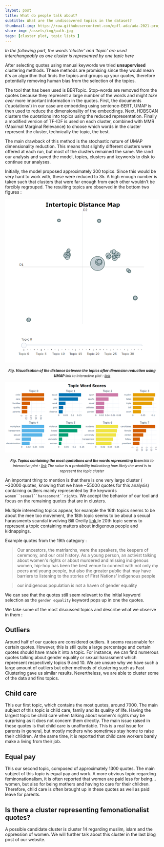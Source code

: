 ```yaml
---
layout: post
title: What do people talk about?
subtitle: What are the undiscovered topics in the dataset?
thumbnail-img: https://raw.githubusercontent.com/epfl-ada/ada-2021-project-concatsanddogs/main/img/intertopic_dist.png
share-img: /assets/img/path.jpg
tags: [cluster plot, topic lists ]
---
```

<!-- This section will cover the unsupervised clustering, with the different methods we use the optimal parameters. The final cluster presentation and the categories finaly chosen, with a few examples for each topic. -->

_In the following part, the words 'cluster' and 'topic' are used interchangeably as one cluster is represented by one topic here_

After selecting quotes using manual keywords we tried **unsupervised** clustering methods. These methods are promising since they would mean it's an algorithm that finds the topics and groups up your quotes, therefore potentially removing human bias from the selection of the topics. 

The tool that has been used is BERTopic. Stop-words are removed from the quotes because they represent a large number of the words and might _take over_ more important information in the quotes. First, the documents ('quotations') in our case are embedding using sentence-BERT, UMAP is then used to reduce the dimensionality of the embeddings. Next, HDBSCAN clusters the quotations into topics using the reduced representation. Finally a modified version of TF-IDF is used on each cluster, combined with MMR (Maximal Marginal Relevance) to choose which words in the cluster represent the cluster, technically the topic, the best.

The main drawback of this method is the stochastic nature of UMAP dimensionality reduction. This means that slightly different clusters were offered at each run, but most of the clusters remained the same. We rand our analysis and saved the model, topics, clusters and keywords to disk to continue our analyses. 

Initially, the model proposed approximately 300 topics. Since this would be very hard to work with, these were reduced to 35. A high enough number is taken such that clusters that were far enough from each other wouldn't be forcibly regrouped. The resulting topics are observed in the bottom two figures : 

<p align = "center">
<img src = "https://raw.githubusercontent.com/epfl-ada/ada-2021-project-concatsanddogs/main/img/intertopic_dist.png">
</p>
<p align = "center">
	<small> 
		<i> 
			<b>
			Fig. Visualisation of the distance between the topics after dimension reduction using UMAP 
			</b> 
			link to interactive plot : <a href="https://unesmu.github.io/visualise_topics_red">link</a> 
		</i>
	</small>
</p>

<p align = "center">
<img src = "https://raw.githubusercontent.com/epfl-ada/ada-2021-project-concatsanddogs/main/img/topic_word_scores.png">
</p>
<p align = "center">
	<small> 
		<i> 
			<b>
			Fig. Topics containing the most quotations and the words representing them
			</b> 
			link to interactive plot : <a href="https://unesmu.github.io/visualise_barcharts_red">link</a> The value is a probability indicationg how likely the word is to represent the topic cluster
		</i>
	</small>
</p>


An important thing to mention is that there is one very large cluster ( ~30000 quotes, knowing that we have ~55000 quotes for this analysis) containing outliers mainly represented by the keywords `women``sexual``harassment``rights`. We accept the behavior of our tool and focus on the remaining quotes that are in clusters. <!-- maybe take a look at the quotes in the outlier cluster and see what can be mentioned about them -->

Multiple interesting topics appear, for example the 16th topics seems to be about the mee too movement, the 18th topic seems to be about a sexual harassments scandal involving Bill Oreilly [ link ](https://www.nytimes.com/2017/10/21/business/media/bill-oreilly-sexual-harassment.html) le 20th topic seems to represent a topic containing matters about indigenous people and kidnappings. 

Example quotes from the 19th category : 

>Our ancestors, the matriarchs, were the speakers, the keepers of ceremony, and our oral history. As a young person, an activist talking about women's rights or about murdered and missing indigenous women, hip-hop has been the best venue to connect with not only my peers and young people, but also the greater public that may have barriers to listening to the stories of First Nations' indigenous people

>our indigenous population is not a haven of gender equality

We can see that the quotes still seem relevant to the initial keyword selection as the `gender equality` keyword pops up in one the quotes.

We take some of the most discussed topics and describe what we observe in them :

## Outliers 
Around half of our quotes are considered outliers. It seems reasonable for certain quotes. However, this is still quite a large percentage and certain quotes should have made it into a topic. For instance,
we can find numerous quotes talking about gender equality or sexual harassment which reprensent respectively topics 9 and 10. We are unsure why we have such a large amount of outliers but other methods
of clustering such as Fast Clustering gave us similar results. Nevertheless, we are able to cluster some of the data and fins topics.


## Child care
This our first topic, which contains the most quotes, around 7000. The main subject of this topic is child care, family and its quality of life. Having the largest topic be child care when talking about women's rights 
may be surprising as it does not concern them directly. The main issue raised in these quotes is that child care is unaffordable. This is a real issue for parents in general, but mostly mothers who sometimes stay home
to raise their children. At the same time, it is reported that child care workers barely make a living from their job.

## Equal pay
This our second topic, composed of approximately 1300 quotes. The main subject of this topic is equal pay and work. A more obvious topic regarding feminonationalism, it is often reported that women are paid less
for being... women, but also for being mothers and having to care for their children. Therefore, child care is often brought up in these quotes as well as paid leave for parents.

## Is there a cluster representing femonationalist quotes?
A possible candidate cluster is cluster 14 regarding muslim, islam and the oppression of women. We will further talk about this cluster in the last blog post of our website.
